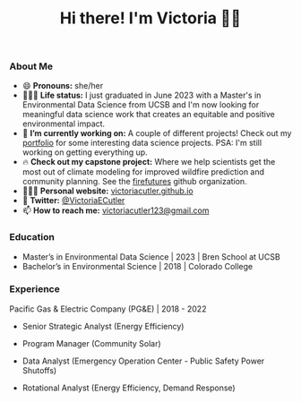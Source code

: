 <h1 align="center">Hi there! I'm Victoria 👋🏼</h1>

<br>

### About Me
- 😄 **Pronouns:** she/her
- 👩🏻‍🎓 **Life status:** I just graduated in June 2023 with a Master's in Environmental Data Science from UCSB and I'm now looking for meaningful data science work that creates an equitable and positive environmental impact.
- 🔭 **I’m currently working on:** A couple of different projects! Check out my [portfolio](https://victoriacutler.github.io/posts.html) for some interesting data science projects. PSA: I'm still working on getting everything up.
- 🔥 **Check out my capstone project:** Where we help scientists get the most out of climate modeling for improved wildfire prediction and community planning. See the [firefutures](https://github.com/fire-futures) github organization.
- 👩🏻‍💻 **Personal website:** [victoriacutler.github.io](https://victoriacutler.github.io/)
- 💬 **Twitter:** [@VictoriaECutler](https://twitter.com/VictoriaECutler)
- 📫 **How to reach me:** victoriacutler123@gmail.com

### Education
- Master’s in Environmental Data Science | 2023 | Bren School at UCSB
- Bachelor’s in Environmental Science | 2018 | Colorado College

### Experience
Pacific Gas & Electric Company (PG&E) | 2018 - 2022

- Senior Strategic Analyst (Energy Efficiency)

- Program Manager (Community Solar)

- Data Analyst (Emergency Operation Center - Public Safety Power Shutoffs)

- Rotational Analyst (Energy Efficiency, Demand Response)

<!--
**victoriacutler/victoriacutler** is a ✨ _special_ ✨ repository because its `README.md` (this file) appears on your GitHub profile.

Here are some ideas to get you started:

- 🔭 I’m currently working on ...
- 🌱 I’m currently learning ...
- 👯 I’m looking to collaborate on ...
- 🤔 I’m looking for help with ...
- 💬 Ask me about ...
- 📫 How to reach me: ...
- 😄 Pronouns: she/her
- ⚡ Fun fact: ...
-->
